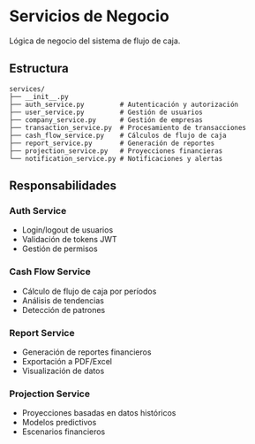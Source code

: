 # Servicios de Negocio

Lógica de negocio del sistema de flujo de caja.

## Estructura

```
services/
├── __init__.py
├── auth_service.py         # Autenticación y autorización
├── user_service.py         # Gestión de usuarios
├── company_service.py      # Gestión de empresas
├── transaction_service.py  # Procesamiento de transacciones
├── cash_flow_service.py    # Cálculos de flujo de caja
├── report_service.py       # Generación de reportes
├── projection_service.py   # Proyecciones financieras
└── notification_service.py # Notificaciones y alertas
```

## Responsabilidades

### Auth Service
- Login/logout de usuarios
- Validación de tokens JWT
- Gestión de permisos

### Cash Flow Service
- Cálculo de flujo de caja por períodos
- Análisis de tendencias
- Detección de patrones

### Report Service
- Generación de reportes financieros
- Exportación a PDF/Excel
- Visualización de datos

### Projection Service
- Proyecciones basadas en datos históricos
- Modelos predictivos
- Escenarios financieros
